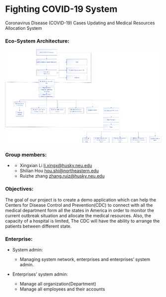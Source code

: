 # Fighting COVID-19 System
Coronavirus Disease (COVID-19) Cases Updating and Medical Resources Allocation System

### Eco-System Architecture:
![image](https://github.com/Houshilian/Fighting-COVID-19-System/blob/main/Architecture.png)

### Group members: 
- * Xingxian Li   li.xingx@husky.neu.edu
  * Shilian Hou   hou.shi@northeastern.edu
  * Ruizhe zhang  zhang.ruiz@husky.neu.edu

### Objectives:
The goal of our project is to create a demo application which can help the Centers for Disease Control and Prevention(CDC) to connect with all the medical department form all the states in America in order to monitor the current outbreak situation and allocate the medical resources. Also, the capacity of a hospital is limited, The CDC will have the ability to arrange the patients between different state.

### Enterprise: 
- System admin:
  * Managing system network, enterprises and enterprises’ system admin.

- Enterprises’ system admin:
  * Manage all organization(Department)
  * Manage all employees  and their accounts
